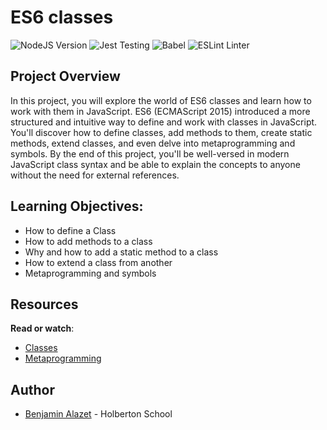 # ES6 classes

![NodeJS Version](https://img.shields.io/badge/NodeJS-12.11.x-green.svg)  ![Jest Testing](https://img.shields.io/badge/Jest-Testing_Framework-blue.svg)
  ![Babel](https://img.shields.io/badge/Babel-ES6_Transpiler-orange.svg) ![ESLint Linter](https://img.shields.io/badge/ESLint-Linter-red.svg)


## Project Overview

In this project, you will explore the world of ES6 classes and learn how to work with them in JavaScript. ES6 (ECMAScript 2015) introduced a more structured and intuitive way to define and work with classes in JavaScript. You'll discover how to define classes, add methods to them, create static methods, extend classes, and even delve into metaprogramming and symbols. By the end of this project, you'll be well-versed in modern JavaScript class syntax and be able to explain the concepts to anyone without the need for external references.

## Learning Objectives:

-   How to define a Class
-   How to add methods to a class
-   Why and how to add a static method to a class
-   How to extend a class from another
-   Metaprogramming and symbols

## Resources

**Read or watch**:

-   [Classes](https://intranet.hbtn.io/rltoken/AJdJxuoO8o3hwpybQaFSDQ "Classes")
-   [Metaprogramming](https://intranet.hbtn.io/rltoken/jF42Fw5HNIPnFWKmDzVg1g "Metaprogramming")

## Author
- [Benjamin Alazet](https://github.com/Yliaze) - Holberton School